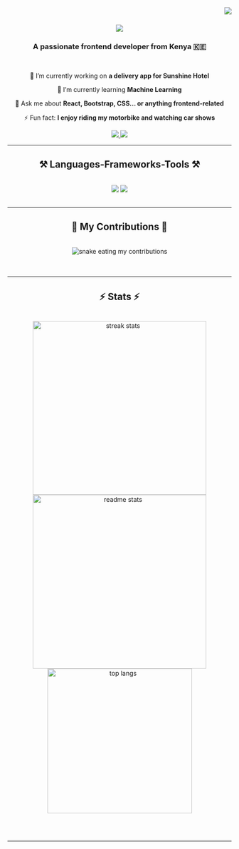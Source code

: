 <img align="right" src="https://visitor-badge.laobi.icu/badge?page_id=derrick.korir" />

<h1 align="center">
    <img src="https://readme-typing-svg.herokuapp.com/?font=Righteous&size=35&center=true&vCenter=true&width=500&height=70&duration=4000&lines=Hi+There!+👋;+I'm+Derrick+Korir!;" />
</h1>

<h3 align="center">A passionate frontend developer from Kenya 🇰🇪</h3>

<br/>

<div align="center">
 
 🔭 I’m currently working on **a delivery app for Sunshine Hotel**

 🌱 I’m currently learning **Machine Learning**

💬 Ask me about **React, Bootstrap, CSS... or anything frontend-related**

⚡ Fun fact: **I enjoy riding my motorbike and watching car shows**

</div>
 
<div align="center"> 
  <a href="mailto:derrickroz4227@gmail.com">
    <img src="https://img.shields.io/badge/Gmail-333333?style=for-the-badge&logo=gmail&logoColor=red" />
  </a>
  <a href="https://linkedin.com/in/derrick-korir" target="_blank">
    <img src="https://img.shields.io/badge/LinkedIn-0077B5?style=for-the-badge&logo=linkedin&logoColor=white" target="_blank" />
  </a>
</div>

 <hr/>
 
<h2 align="center">⚒️ Languages-Frameworks-Tools ⚒️</h2>
<br/>
<div align="center">
    <img src="https://skillicons.dev/icons?i=react,bootstrap,css,html,github,tailwind,vscode,figma" />
    <img src="https://skillicons.dev/icons?i=javascript,typescript,nodejs,mongodb,python" /><br>
</div>

<br/>
<hr/>

<div align="center">
  <h2>🐍 My Contributions 🐍</h2>
  <br>
  <img alt="snake eating my contributions" src="https://raw.githubusercontent.com/derrick-korir/derrick-korir/output/github-contribution-grid-snake.svg" />
  <br/><br/><br/>
</div>

<hr/>

<h2 align="center">⚡ Stats ⚡</h2>
<br>
<div align="center">
  <img width=390 src="https://github-readme-streak-stats.herokuapp.com/?user=derrick-korir&count_private=true&theme=react&border_radius=10" alt="streak stats"/>
  <img width=390 src="https://github-readme-stats.vercel.app/api?username=derrick-korir&count_private=true&show_icons=true&theme=react&rank_icon=github&border_radius=10" alt="readme stats" />
  <br/>
  <img width=325 align="center" src="https://github-readme-stats.vercel.app/api/top-langs/?username=derrick-korir&hide=HTML&langs_count=8&layout=compact&theme=react&border_radius=10&size_weight=0.5&count_weight=0.5" alt="top langs" />
</div>

<br/><br/>

<hr/>
